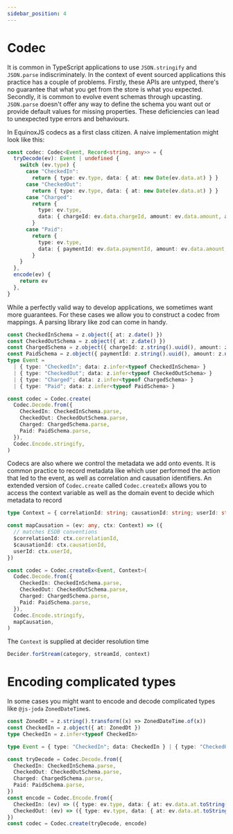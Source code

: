 ```yaml
---
sidebar_position: 4
---
```


# Codec

It is common in TypeScript applications to use `JSON.stringify` and `JSON.parse`
indiscriminately. In the context of event sourced applications this practice has
a couple of problems. Firstly, these APIs are untyped, there's no guarantee that
what you get from the store is what you expected. Secondly, it is common to
evolve event schemas through upcasting. `JSON.parse` doesn't offer any way to
define the schema you want out or provide default values for missing properties.
These deficiencies can lead to unexpected type errors and behaviours.

In EquinoxJS codecs as a first class citizen. A naive implementation might look
like this:

```ts
const codec: Codec<Event, Record<string, any>> = {
  tryDecode(ev): Event | undefined {
    switch (ev.type) {
      case "CheckedIn":
        return { type: ev.type, data: { at: new Date(ev.data.at) } }
      case "CheckedOut":
        return { type: ev.type, data: { at: new Date(ev.data.at) } }
      case "Charged":
        return {
          type: ev.type,
          data: { chargeId: ev.data.chargeId, amount: ev.data.amount, at: new Date(ev.data.at) },
        }
      case "Paid":
        return {
          type: ev.type,
          data: { paymentId: ev.data.paymentId, amount: ev.data.amount, at: new Date(ev.data.at) },
        }
    }
  },
  encode(ev) {
    return ev
  },
}
```

While a perfectly valid way to develop applications, we sometimes want more
guarantees. For these cases we allow you to construct a codec from mappings. A
parsing library like zod can come in handy.

```ts
const CheckedInSchema = z.object({ at: z.date() })
const CheckedOutSchema = z.object({ at: z.date() })
const ChargedSchema = z.object({ chargeId: z.string().uuid(), amount: z.number(), at: z.date() })
const PaidSchema = z.object({ paymentId: z.string().uuid(), amount: z.number(), at: z.date() })
type Event =
  | { type: "CheckedIn"; data: z.infer<typeof CheckedInSchema> }
  | { type: "CheckedOut"; data: z.infer<typeof CheckedOutSchema> }
  | { type: "Charged"; data: z.infer<typeof ChargedSchema> }
  | { type: "Paid"; data: z.infer<typeof PaidSchema> }

const codec = Codec.create(
  Codec.Decode.from({
    CheckedIn: CheckedInSchema.parse,
    CheckedOut: CheckedOutSchema.parse,
    Charged: ChargedSchema.parse,
    Paid: PaidSchema.parse,
  }),
  Codec.Encode.stringify,
)
```

Codecs are also where we control the metadata we add onto events. It is common
practice to record metadata like which user performed the action that led to the
event, as well as correlation and causation identifiers. An extended version of
`Codec.create` called `Codec.createEx` allows you to access the context variable
as well as the domain event to decide which metadata to record

```ts
type Context = { correlationId: string; causationId: string; userId: string }

const mapCausation = (ev: any, ctx: Context) => ({
  // matches ESDB conventions
  $correlationId: ctx.correlationId,
  $causationId: ctx.causationId,
  userId: ctx.userId,
})

const codec = Codec.createEx<Event, Context>(
  Codec.Decode.from({
    CheckedIn: CheckedInSchema.parse,
    CheckedOut: CheckedOutSchema.parse,
    Charged: ChargedSchema.parse,
    Paid: PaidSchema.parse,
  }),
  Codec.Encode.stringify,
  mapCausation,
)
```

The `Context` is supplied at decider resolution time

```ts
Decider.forStream(category, streamId, context)
```

# Encoding complicated types

In some cases you might want to encode and decode complicated types like `@js-joda` `ZonedDateTime`s.

```ts
const ZonedDt = z.string().transform((x) => ZonedDateTime.of(x))
const CheckedIn = z.object({ at: ZonedDt })
type CheckedIn = z.infer<typeof CheckedIn>

type Event = { type: "CheckedIn"; data: CheckedIn } | { type: "CheckedOut"; data: CheckedIn }

const tryDecode = Codec.Decode.from({
  CheckedIn: CheckedInSchema.parse,
  CheckedOut: CheckedOutSchema.parse,
  Charged: ChargedSchema.parse,
  Paid: PaidSchema.parse,
})
const encode = Codec.Encode.from({
  CheckedIn: (ev) => ({ type: ev.type, data: { at: ev.data.at.toString() } }),
  CheckedOut: (ev) => ({ type: ev.type, data: { at: ev.data.at.toString() } }),
})
const codec = Codec.create(tryDecode, encode)
```
